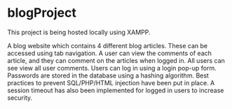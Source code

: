 # blogProject
This project is being hosted locally using XAMPP.

A blog website which contains 4 different blog articles. These can be accessed using tab navigation.
A user can view the comments of each article, and they can comment on the articles when logged in.
All users can see view all user comments.
Users can log in using a login pop-up form.
Passwords are stored in the database using a hashing algorithm.
Best practices to prevent SQL/PHP/HTML injection have been put in place.
A session timeout has also been implemented for logged in users to increase security.
